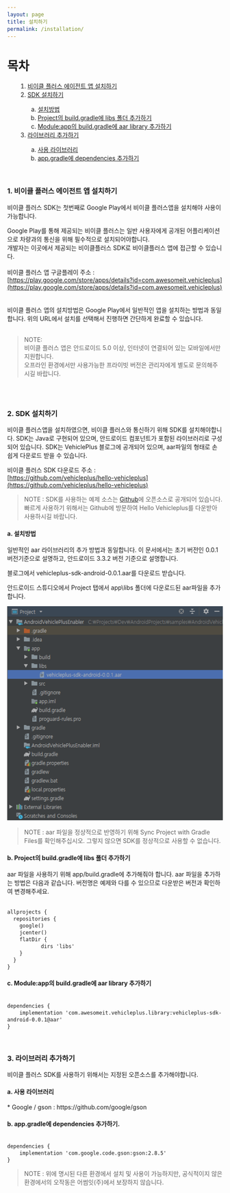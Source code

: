 ```yaml
---
layout: page
title: 설치하기
permalink: /installation/
---
```

<h1>목차</h1>
 <ul>
	<ol type="1" start="1">
 		<li><a href="#title_1">비이클 플러스 에이전트 앱 설치하기</a></li>
		<li><a href="#title_2">SDK 설치하기</a></li>
			<ol type="a" start="a">
				<li><a href="#title_2_a">설치방법</a></li>
				<li><a href="#title_2_b">Project의 build.gradle에 libs 폴더 추가하기</a></li>
				<li><a href="#title_2_c">Module:app의 build.gradle에 aar library 추가하기</a></li>
			</ol>
		<li><a href="#title_3">라이브러리 추가하기</a></li>
			<ol type="a" start="a">
				<li><a href="#title_3_a">사용 라이브러리</a></li>
				<li><a href="#title_3_b">app.gradle에 dependencies 추가하기</a></li>
			</ol>
	</ol>
 </ul>
<br>

<h3><div id="title_1">1. 비이클 플러스 에이전트 앱 설치하기</div></h3>
비이클 플러스 SDK는 첫번째로 Google Play에서 비이클 플러스앱을 설치해야 사용이 가능합니다.

Google Play를 통해 제공되는 비이클 플러스는 일반 사용자에게 공개된 어플리케이션으로 차량과의 통신을 위해 필수적으로 설치되어야합니다.<br> 개발자는 이곳에서 제공되는 비이클플러스 SDK로 비이클플러스 앱에 접근할 수 있습니다.
<br>
<br>
비이클 플러스 앱 구글플레이 주소 : <br>
[https://play.google.com/store/apps/details?id=com.awesomeit.vehicleplus](https://play.google.com/store/apps/details?id=com.awesomeit.vehicleplus)
<br>
<br>
<br>
비이클 플러스 앱의 설치방법은 Google Play에서 일반적인 앱을 설치하는 방법과 동일합니다. 위의 URL에서 설치를 선택해서 진행하면 간단하게 완료할 수 있습니다. 
<br>
<br>
> NOTE: <br>
비이클 플러스 앱은 안드로이드 5.0 이상, 인터넷이 연결되어 있는 모바일에서만 지원합니다. <br>
오프라인 환경에서만 사용가능한 프라이빗 버전은 관리자에게 별도로 문의해주시길 바랍니다.
<br>
<br>
<h3><div id="title_2">2. SDK 설치하기</div></h3>
비이클 플러스앱을 설치하였으면, 비이클 플러스와 통신하기 위해 SDK를 설치해야합니다. SDK는 Java로 구현되어 있으며, 안드로이드 컴포넌트가 포함된 라이브러리로 구성되어 있습니다. SDK는 VehiclePlus 블로그에 공개되어 있으며, aar파일의 형태로 손쉽게 다운로드 받을 수 있습니다.

비이클 플러스 SDK 다운로드 주소 : <br>
[https://github.com/vehicleplus/hello-vehicleplus](https://github.com/vehicleplus/hello-vehicleplus)

> NOTE : SDK를 사용하는 예제 소스는 [Github](https://github.com/vehicleplus/vehicleplus.github.io)에 오픈소스로 공개되어 있습니다. 빠르게 사용하기 위해서는 Github에 방문하여 Hello Vehicleplus를 다운받아 사용하시길 바랍니다.  

<h4><div id="title_2_a">a. 설치방법</div></h4>
일반적인 aar 라이브러리의 추가 방법과 동일합니다. 이 문서에서는 초기 버전인 0.0.1 버전기준으로 설명하고, 안드로이드 3.3.2 버전 기준으로 설명합니다.

블로그에서 vehicleplus-sdk-android-0.0.1.aar를 다운로드 받습니다. <br>

안드로이드 스튜디오에서 Project 탭에서 app\libs 폴더에 다운로드된 aar파일을 추가합니다. <br>

![](/resources/images/library_manual_image_01.png)

>NOTE : aar 파일을 정상적으로 반영하기 위해 Sync Project with Gradle Files를 확인해주십시오. 그렇지 않으면 SDK를 정상적으로 사용할 수 없습니다.

<h4><div id="title_2_b">b. Project의 build.gradle에 libs 폴더 추가하기</div></h4>
aar 파일을 사용하기 위해 app/build.gradle에 추가해줘야 합니다. aar 파일을 추가하는 방법은 다음과 같습니다. 버전명은 예제와 다를 수 있으므로 다운받은 버전과 확인하여 변경해주세요.

<pre><code>
allprojects {
  repositories {
  	google()
	jcenter()
	flatDir {
           dirs 'libs'
	}
  }
}
</code></pre>

<h4><div id="title_2_c">c. Module:app의 build.gradle에 aar library 추가하기</div></h4>

<pre><code>
dependencies {
    implementation 'com.awesomeit.vehicleplus.library:vehicleplus-sdk-android-0.0.1@aar'
}
</code></pre>

<br>

<h3><div id="title_3">3. 라이브러리 추가하기</div></h3>
비이클 플러스 SDK를 사용하기 위해서는 지정된 오픈소스를 추가해야합니다.

<h4><div id="title_3_a">a. 사용 라이브러리</div></h4>
* Google / gson : https://github.com/google/gson

<h4><div id="title_3_b">b. app.gradle에 dependencies 추가하기.</div></h4>
<pre><code>
dependencies {
    implementation 'com.google.code.gson:gson:2.8.5'
}
</code></pre>

> NOTE : 위에 명시된 다른 환경에서 설치 및 사용이 가능하지만, 공식적이지 않은 환경에서의 오작동은 어썸잇(주)에서 보장하지 않습니다.